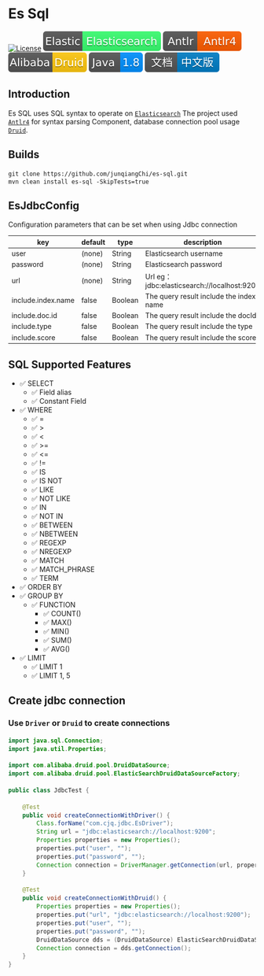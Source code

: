 # Es Sql

[![License](https://img.shields.io/badge/license-Apache%202-4EB1BA.svg)](https://www.apache.org/licenses/LICENSE-2.0.html)
[![Elastic Elasticsearch](./doc/images/Elastic-Elasticsearch.svg)](https://github.com/elastic/elasticsearch)
[![Antlr Antlr4](./doc/images/Antrl-Antrl4.svg)](https://github.com/antlr/antlr4)
[![Alibaba Druid](./doc/images/Alibaba-Druid.svg)](https://github.com/alibaba/druid)
[![Alibaba Druid](./doc/images/Java-1.8.svg)]()
[![CN doc](./doc/images/文档-中文版-blue.svg)](./doc/README-zh-CN.md)

## Introduction

Es SQL uses SQL syntax to operate on [`Elasticsearch`](https://github.com/elastic/elasticsearch)
The project used [`Antlr4`](https://github.com/antlr/antlr4) for syntax parsing
Component, database connection pool usage [`Druid`](https://github.com/alibaba/druid).

## Builds

```shell
git clone https://github.com/junqiangChi/es-sql.git
mvn clean install es-sql -SkipTests=true
```

## EsJdbcConfig

Configuration parameters that can be set when using Jdbc connection

| key                | default | type    | description                                |
|--------------------|---------|---------|--------------------------------------------|
| user               | (none)  | String  | Elasticsearch username                     |
| password           | (none)  | String  | Elasticsearch password                     |
| url                | (none)  | String  | Url eg：jdbc:elasticsearch://localhost:9200 |
| include.index.name | false   | Boolean | The query result include the index name    |
| include.doc.id     | false   | Boolean | The query result include the docId         |
| include.type       | false   | Boolean | The query result include the type          |
| include.score      | false   | Boolean | The query result include the score         |

## SQL Supported Features

- ✅ SELECT
    - ✅ Field alias
    - ✅ Constant Field
- ✅ WHERE
    - ✅ =
    - ✅ >
    - ✅ <
    - ✅ >=
    - ✅ <=
    - ✅ !=
    - ✅ IS
    - ✅ IS NOT
    - ✅ LIKE
    - ✅ NOT LIKE
    - ✅ IN
    - ✅ NOT IN
    - ✅ BETWEEN
    - ✅ NBETWEEN
    - ✅ REGEXP
    - ✅ NREGEXP
    - ✅ MATCH
    - ✅ MATCH_PHRASE
    - ✅ TERM
- ✅ ORDER BY
- ✅ GROUP BY
    - ✅ FUNCTION
        - ✅ COUNT()
        - ✅ MAX()
        - ✅ MIN()
        - ✅ SUM()
        - ✅ AVG()
- ✅ LIMIT
    - ✅ LIMIT 1
    - ✅ LIMIT 1, 5

## Create jdbc connection

### Use `Driver` or `Druid`  to create connections

```java
import java.sql.Connection;
import java.util.Properties;

import com.alibaba.druid.pool.DruidDataSource;
import com.alibaba.druid.pool.ElasticSearchDruidDataSourceFactory;

public class JdbcTest {

    @Test
    public void createConnectionWithDriver() {
        Class.forName("com.cjq.jdbc.EsDriver");
        String url = "jdbc:elasticsearch://localhost:9200";
        Properties properties = new Properties();
        properties.put("user", "");
        properties.put("password", "");
        Connection connection = DriverManager.getConnection(url, properties);
    }

    @Test
    public void createConnectionWithDruid() {
        Properties properties = new Properties();
        properties.put("url", "jdbc:elasticsearch://localhost:9200");
        properties.put("user", "");
        properties.put("password", "");
        DruidDataSource dds = (DruidDataSource) ElasticSearchDruidDataSourceFactory.createDataSource(properties);
        Connection connection = dds.getConnection();
    }
}
```

